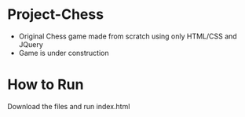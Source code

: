 # Project-Chess
- Original Chess game made from scratch using only HTML/CSS and JQuery
- Game is under construction


# How to Run
Download the files and run index.html
